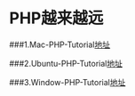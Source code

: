 # PHP越来越远

###1.Mac-PHP-Tutorial[地址](https://github.com/pgy1/PHP-Project-Pratice/tree/master/Mac-PHP-Tutorial)

###2.Ubuntu-PHP-Tutorial[地址](https://github.com/pgy1/PHP-Project-Pratice/tree/master/Ubuntu-PHP-Tutorial)

###3.Window-PHP-Tutorial[地址]()

